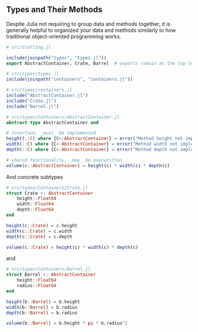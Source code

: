 ## Types and Their Methods
Despite Julia not requiring to group data and methods together, it is generally helpful to organized your data and methods similarly to how traditional object-oriented programming works.


````julia
# src/Slotting.jl

include(joinpath("types", "types.jl"))
export AbstractContainer, Crate, Barrel  # exports remain at the top level
````

````julia
# src/types/types.jl
include(joinpath("containers", "containers.jl"))
````

````julia
# src/types/containers.jl
include("AbstractContainer.jl")
include("Crate.jl")
include("Barrel.jl")
````

````julia
# src/types/Containers/AbstractContainer.jl
abstract type AbstractContainer end

# interface, _must_ be implemented
height(::C) where {C<:AbstractContainer} = error("Method height not implemented for $C")
width(::C) where {C<:AbstractContainer} = error("Method width not implemented for $C")
depth(::C) where {C<:AbstractContainer} = error("Method depth not implemented for $C")

# shared functionality, _may_ be overwritten
volume(c::AbstractContainer) = height(c) * width(c) * depth(c)
````

And concrete subtypes
````julia
# src/types/Containers/Crate.jl
struct Crate <: AbstractContainer
    height::Float64
    width::Float64
    depth::Float64
end

height(c::Crate) = c.height
width(c::Crate) = c.width
depth(c::Crate) = c.depth

volume(c::Crate) = height(c) * width(c) * depth(c)
````
and
````julia
# src/types/Containers/Barrel.jl
struct Barrel <: AbstractContainer
    height::Float64
    radius::Float64
end

height(b::Barrel) = b.height
width(b::Barrel) = b.radius
depth(b::Barrel) = b.radius

volume(b::Barrel) = b.height * pi * b.radius^2
````
